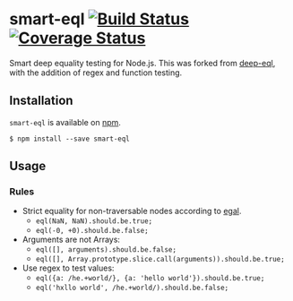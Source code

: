 # smart-eql [![Build Status](https://travis-ci.org/chaijs/deep-eql.png?branch=master)](https://travis-ci.org/chaijs/deep-eql) [![Coverage Status](https://coveralls.io/repos/chaijs/deep-eql/badge.png?branch=master)](https://coveralls.io/r/chaijs/deep-eql?branch=master)

Smart deep equality testing for Node.js.  This was forked from [deep-eql](https://github.com/chaijs/deep-eql), with the
addition of regex and function testing.

## Installation

`smart-eql` is available on [npm](http://npmjs.org).

    $ npm install --save smart-eql

## Usage

### Rules

- Strict equality for non-traversable nodes according to [egal](http://wiki.ecmascript.org/doku.php?id=harmony:egal).
  - `eql(NaN, NaN).should.be.true;`
  - `eql(-0, +0).should.be.false;`
- Arguments are not Arrays:
  - `eql([], arguments).should.be.false;`
  - `eql([], Array.prototype.slice.call(arguments)).should.be.true;`
- Use regex to test values:
  - `eql({a: /he.+world/}, {a: 'hello world'}).should.be.true;`
  - `eql('hxllo world', /he.+world/).should.be.false;`
